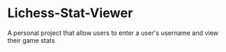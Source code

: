 # Lichess-Stat-Viewer
A personal project that allow users to enter a user's username and view their game stats
